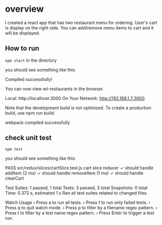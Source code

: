 # overview
I created a react app that has two restaurant menu for ordering. User's cart is display on the right side. You can add/remove menu items to cart and it will be displayed. 

## How to run
```npm start``` in the directory

you should see something like this:

Compiled successfully!

You can now view wt-restaurants in the browser.

  Local:            http://localhost:3000
  On Your Network:  http://192.168.1.7:3000

Note that the development build is not optimized.
To create a production build, use npm run build.

webpack compiled successfully

## check unit test
```npm test```

you should see something like this:

 PASS  src/redux/slices/cartSlice.test.js
  cart slice reducer
    ✓ should handle addItem (2 ms)
    ✓ should handle removeItem (1 ms)
    ✓ should handle clearCart

Test Suites: 1 passed, 1 total
Tests:       3 passed, 3 total
Snapshots:   0 total
Time:        0.372 s, estimated 1 s
Ran all test suites related to changed files.

Watch Usage
 › Press a to run all tests.
 › Press f to run only failed tests.
 › Press q to quit watch mode.
 › Press p to filter by a filename regex pattern.
 › Press t to filter by a test name regex pattern.
 › Press Enter to trigger a test run.

